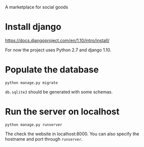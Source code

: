 A marketplace for social goods

# Install django

https://docs.djangoproject.com/en/1.10/intro/install/

For now the project uses Python 2.7 and django 1.10.

# Populate the database

`python manage.py migrate`

`db.sqlite3` should be generated with some schemas.

# Run the server on localhost

`python manage.py runserver`

The check the website in localhost:8000. You can also specify the hostname and port through `runserver`.


